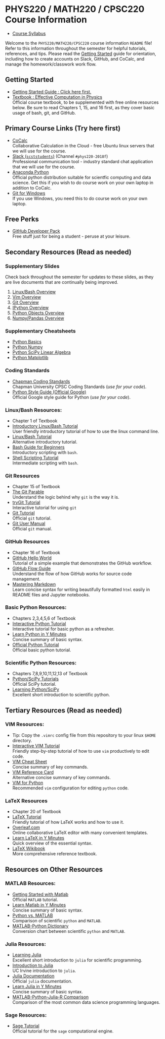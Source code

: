 # PHYS220 / MATH220 / CPSC220 Course Information

 - [Course Syllabus](syllabus-phys220-math220-cpsc220-2018f.pdf)
 
Welcome to the `PHYS220/MATH220/CPSC220` course information `README` file!  Refer to this information throughout the semester for helpful tutorials, references, and tips.  Please read the [Getting Started](GettingStarted.md) guide for orientation, including how to create accounts on Slack, GitHub, and CoCalc, and manage the homework/classwork work flow.

## Getting Started

 - [Getting Started Guide : Click here first.](GettingStarted.md)
 - [Textbook : Effective Computation in Physics](http://physics.codes) <br/>
 Official course textbook, to be supplemented with free online resources below. Be sure to read Chapters 1, 15, and 16 first, as they cover basic usage of bash, git, and GitHub.

## Primary Course Links (Try here first)

 - [CoCalc](https://cocalc.com) <br/>
 Collaborative Calculation in the Cloud - free Ubuntu linux servers that we will use for the course.
 - [Slack (`scststudents`)](https://scststudents.slack.com) (Channel `#phys220-2018f`) <br/>
 Professional communication tool - industry standard chat application that we will use for the course.
 - [Anaconda Python](https://www.anaconda.com/download) <br/>
 Official python distribution suitable for scientfic computing and data science. Get this if you wish to do course work on your own laptop in addition to CoCalc.
 - [Git for Windows](https://git-scm.com/download/win)<br/>
 If you use Windows, you need this to do course work on your own laptop.
 
## Free Perks

 - [GitHub Developer Pack](https://education.github.com/pack) <br/>
   Free stuff just for being a student - peruse at your leisure.

## Secondary Resources (Read as needed)

### Supplementary Slides 
Check back throughout the semester for updates to these slides, as they are live documents that are continually being improved.
 1. [Linux/Bash Overview](http://slides.com/profdressel/linux-bash-overview)
 1. [Vim Overview](http://slides.com/profdressel/vim-overview)
 1. [Git Overview](http://slides.com/profdressel/git-overview)
 1. [IPython Overview](http://slides.com/profdressel/jupyter-overview)
 1. [Python Objects Overview](http://slides.com/profdressel/python-objects-overview)
 1. [Numpy/Pandas Overview](https://slides.com/profdressel/numpy-and-pandas-overview)

### Supplementary Cheatsheets
 - [Python Basics](Cheatsheets/Python_Basics_Cheat_Sheet.pdf)
 - [Python Numpy](Cheatsheets/Python_NumPy_Cheat_Sheet.pdf)
 - [Python SciPy Linear Algebra](Cheatsheets/Python_SciPy_Cheat_Sheet_Linear_Algebra.pdf)
 - [Python Matplotlib](Cheatsheets/Python_Matplotlib_Cheat_Sheet.pdf)

### Coding Standards
 - [Chapman Coding Standards](Chapman%20Coding%20Standards.pdf) <br/>
 Chapman University CPSC Coding Standards (*use for your code*).
 - [Python Style Guide (Official Google)](https://google.github.io/styleguide/pyguide.html) <br/>
 Official Google style guide for Python (*use for your code*).
 
### Linux/Bash Resources:
 - Chapter 1 of Textbook
 - [Introductory Linux/Bash Tutorial](http://linuxcommand.org/lc3_learning_the_shell.php) <br/>
 User friendly introductory tutorial of how to use the linux command line.
 - [Linux/Bash Tutorial](http://ryanstutorials.net/linuxtutorial) <br/>
 Alternative introductory tutorial.
 - [Bash Guide for Beginners](http://tldp.org/LDP/Bash-Beginners-Guide/html/) <br/>
 Introductory scripting with `bash`.
 - [Shell Scripting Tutorial](http://www.shellscript.sh/) <br/>
 Intermediate scripting with `bash`.
 
### Git Resources
 - Chapter 15 of Textbook
 - [The Git Parable](http://tom.preston-werner.com/2009/05/19/the-git-parable.html) <br/>
 Understand the logic behind why `git` is the way it is.
 - [tryGit Tutorial](https://try.github.io/levels/1/challenges/1) <br/>
 Interactive tutorial for using `git`
 - [Git Tutorial](http://git-scm.com/docs/gittutorial)<br/>
 Official `git` tutorial.
 - [Git User Manual](http://git-scm.com/docs/user-manual.html)<br/>
 Official `git` manual.
 
### GitHub Resources
 - Chapter 16 of Textbook
 - [GitHub Hello World](https://guides.github.com/activities/hello-world/) <br/>
 Tutorial of a simple example that demonstrates the GitHub workflow.
 - [GitHub Flow Guide](https://guides.github.com/introduction/flow/) <br/>
 Understand the flow of how GitHub works for source code management.
 - [Mastering Markdown](https://guides.github.com/features/mastering-markdown/) <br/>
 Learn concise syntax for writing beautifully formatted `html` easily in README files and Jupyter notebooks.
 
### Basic Python Resources:
 - Chapters 2,3,4,5,6 of Textbook
 - [Interactive Python Tutorial](http://www.learnpython.org/) <br/>
 Interactive tutorial for basic python as a refresher.
 - [Learn Python in Y Minutes](https://learnxinyminutes.com/docs/python/) <br/>
 Concise summary of basic syntax.
 - [Official Python Tutorial](https://docs.python.org/tutorial/) <br/>
 Official basic python tutorial.

### Scientific Python Resources:
 - Chapters 7,8,9,10,11,12,13 of Textbook
 - [Python/SciPy Tutorials](http://www.scipy-lectures.org) <br/>
 Official SciPy tutorial.
 - [Learning Python/SciPy](https://lectures.quantecon.org/py/learning_python.html) <br/>
 Excellent short introduction to scientific python.

## Tertiary Resources (Read as needed)

### VIM Resources:
 - Tip: Copy the `.vimrc` config file from this repository to your linux `$HOME` directory.
 - [Interactive VIM Tutorial](http://openvim.com/) <br/>
 Friendly step-by-step tutorial of how to use `vim` productively to edit code.
 - [VIM Cheat Sheet](http://vim.rtorr.com/) <br/>
 Concise summary of key commands.
 - [VIM Reference Card](http://tnerual.eriogerg.free.fr/vimqrc.pdf) <br/>
 Alternative concise summary of key commands.
 - [VIM for Python](http://www.fullstackpython.com/vim.html) <br/>
 Recommended `vim` configuration for editing `python` code.
 
### LaTeX Resources
 - Chapter 20 of Textbook
 - [LaTeX Tutorial](https://www.latex-tutorial.com) <br/>
 Friendly tutorial of how LaTeX works and how to use it.
 - [Overleaf.com](https://www.overleaf.com) <br/>
 Online collaborative LaTeX editor with many convenient templates.
 - [Learn LaTeX in Y Minutes](https://learnxinyminutes.com/docs/latex/) <br/>
 Quick overview of the essential syntax.
 - [LaTeX Wikibook](https://en.wikibooks.org/wiki/LaTeX)<br/>
 More comprehensive reference textbook.

## Resources on Other Resources

### MATLAB Resources:
 - [Getting Started with Matlab](http://www.mathworks.com/help/matlab/getting-started-with-matlab.html) <br/>
 Official `MATLAB` tutorial.
 - [Learn Matlab in Y Minutes](https://learnxinyminutes.com/docs/matlab/) <br/>
 Concise summary of basic syntax.
 - [Python vs. MATLAB](http://www.pyzo.org/python_vs_matlab.html) <br/>
 Comparison of scientific `python` and `MATLAB`.
 - [MATLAB-Python Dictionary](http://mathesaurus.sourceforge.net/matlab-numpy.html) <br/>
 Conversion chart between scientific `python` and `MATLAB`.
 
### Julia Resources:
 - [Learning Julia](https://lectures.quantecon.org/jl/learning_julia.html) <br/>
 Excellent short introduction to `julia` for scientific programming.
 - [Introduction to Julia](http://ucidatascienceinitiative.github.io/IntroToJulia/) <br/>
 UC Irvine introduction to `julia`.
 - [Julia Documentation](http://julia.readthedocs.io/en/latest/manual/introduction/) <br/>
 Official `julia` documentation.
 - [Learn Julia in Y Minutes](https://learnxinyminutes.com/docs/julia/) <br/>
 Concise summary of basic syntax.
 - [MATLAB-Python-Julia-R Comparison](http://sebastianraschka.com/Articles/2014_matrix_cheatsheet.html) <br/>
 Comparison of the most common data science programming languages.
 
### Sage Resources:
 - [Sage Tutorial](https://doc.sagemath.org/html/en/tutorial/) <br/>
 Official tutorial for the `sage` computational engine.
    
